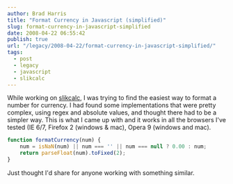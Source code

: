 ```yaml
---
author: Brad Harris
title: "Format Currency in Javascript (simplified)"
slug: format-currency-in-javascript-simplified
date: 2008-04-22 06:55:42
publish: true
url: "/legacy/2008-04-22/format-currency-in-javascript-simplified/"
tags:
  - post
  - legacy
  - javascript
  - slikcalc
---
```


While working on [slikcalc][], I was trying to find the easiest way to format a number for currency.  I had found some implementations that were pretty complex, using regex and absolute values, and thought there had to be a simpler way.  This is what I came up with and it works in all the browsers I've tested (IE 6/7, Firefox 2 (windows & mac), Opera 9 (windows and mac).

```javascript
function formatCurrency(num) {
	num = isNaN(num) || num === '' || num === null ? 0.00 : num;
	return parseFloat(num).toFixed(2);
}
```

Just thought I'd share for anyone working with something similar.

[slikcalc]: http://slikcalc.selfcontained.us

